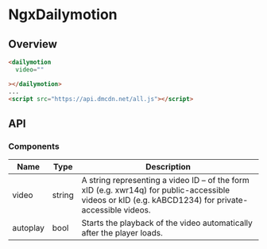 # NgxDailymotion

## Overview

```html
<dailymotion
  video=""

></dailymotion>
...
<script src="https://api.dmcdn.net/all.js"></script>
```

## API

### Components

| Name | Type | Description |
| ------------- | ------------- | ------------- |
| video | string | A string representing a video ID – of the form xID (e.g. xwr14q) for public-accessible videos or kID (e.g. kABCD1234) for private-accessible videos. |
| autoplay | bool | Starts the playback of the video automatically after the player loads. |
